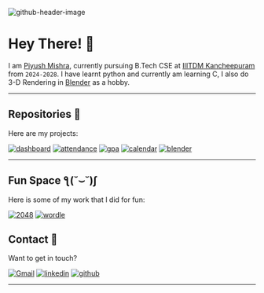 ![github-header-image](https://github.com/user-attachments/assets/2d2ed838-fffc-49ed-869b-721574d6dfbd)

# Hey There! 👋

I am [Piyush Mishra](https://www.linkedin.com/in/piyush-mishra-056b6a326/), currently pursuing B.Tech CSE at [IIITDM Kancheepuram](https://iiitdm.ac.in) from `2024-2028`. I have learnt python and currently am learning C, I also do 3-D Rendering in [Blender](https://www.blender.org/) as a hobby.

---

## Repositories 📂

Here are my projects:

[![dashboard](https://gitmystat.vercel.app/repo?theme=vsdark&username=pengeon1&repo=iiitdm-dashboard)](https://github.com/pengeon1/iiitdm-dashboard)
[![attendance](https://gitmystat.vercel.app/repo?theme=vsdark&username=pengeon1&repo=iiitdm-attendance)](https://github.com/pengeon1/iiitdm-attendance)
[![gpa](https://gitmystat.vercel.app/repo?username=pengeon1&repo=gpa-calculator&theme=vsdark)](https://github.com/pengeon1/gpa-calculator)
[![calendar](https://gitmystat.vercel.app/repo?theme=vsdark&username=pengeon1&repo=academic-calendar)](https://github.com/pengeon1/academic-calendar)
[![blender](https://gitmystat.vercel.app/repo?username=pengeon1&repo=blender-pengeon&theme=vsdark)](https://github.com/pengeon1/blender-pengeon)

---

## Fun Space ƪ(˘⌣˘)ʃ

Here is some of my work that I did for fun:

[![2048](https://gitmystat.vercel.app/repo?theme=moonlight&username=pengeon1&repo=2048)](https://github.com/pengeon1/2048)
[![wordle](https://gitmystat.vercel.app/repo?theme=moonlight&username=pengeon1&repo=wordle)](https://github.com/pengeon1/wordle)

## Contact 📲

Want to get in touch?

<div align="left">
    <a href="mailto:piyushmishra0207@gmail.com"><img alt="Gmail" src="https://img.shields.io/badge/Email-Contact-D14836?style=for-the-badge&logo=gmail&logoColor=white"></a>
    <a href="https://www.linkedin.com/in/piyush-mishra-056b6a326/"><img alt="linkedin" src="https://img.shields.io/badge/LinkedIn-Connect-0077B5?style=for-the-badge"></a>
    <a href="https://github.com/pengeon1"><img alt="github" src="https://img.shields.io/badge/Github-Contact-000000?style=for-the-badge"></a>
</div>

---


